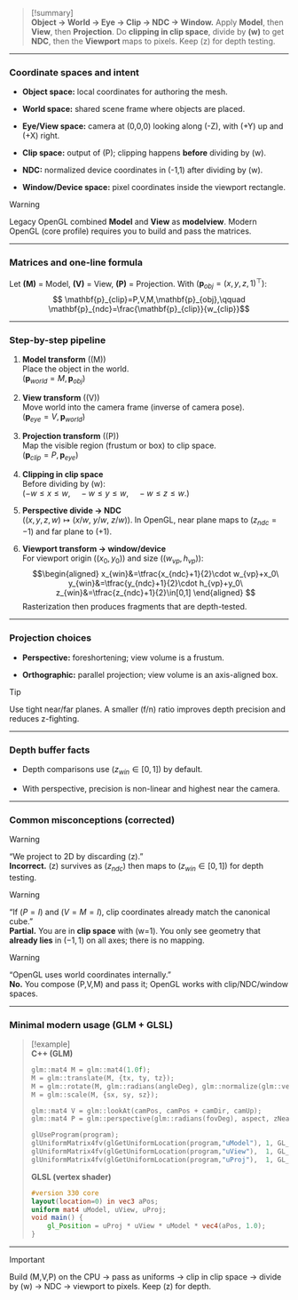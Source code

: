 
> [!summary]  
> **Object → World → Eye → Clip → NDC → Window.** Apply **Model**, then **View**, then **Projection**. Do **clipping in clip space**, divide by **(w)** to get **NDC**, then the **Viewport** maps to pixels. Keep (z) for depth testing.

---

### Coordinate spaces and intent

- **Object space:** local coordinates for authoring the mesh.
    
- **World space:** shared scene frame where objects are placed.
    
- **Eye/View space:** camera at (0,0,0) looking along (-Z), with (+Y) up and (+X) right.
    
- **Clip space:** output of (P); clipping happens **before** dividing by (w).
    
- **NDC:** normalized device coordinates in (-1,1) after dividing by (w).
    
- **Window/Device space:** pixel coordinates inside the viewport rectangle.
    

> [!warning]  
> Legacy OpenGL combined **Model** and **View** as **modelview**. Modern OpenGL (core profile) requires you to build and pass the matrices.

---

### Matrices and one-line formula

Let **(M)** = Model, **(V)** = View, **(P)** = Projection. With $(\mathbf{p}_{obj}=(x,y,z,1)^\top)$:  
$$ 
\mathbf{p}_{clip}=P,V,M,\mathbf{p}_{obj},\qquad  
\mathbf{p}_{ndc}=\frac{\mathbf{p}_{clip}}{w_{clip}}$$

---

### Step-by-step pipeline

1. **Model transform** ((M))  
    Place the object in the world.  
    $(\mathbf{p}_{world}=M,\mathbf{p}_{obj})$
    
2. **View transform** ((V))  
    Move world into the camera frame (inverse of camera pose).  
    $(\mathbf{p}_{eye}=V,\mathbf{p}_{world})$
    
3. **Projection transform** ((P))  
    Map the visible region (frustum or box) to clip space.  
    $(\mathbf{p}_{clip}=P,\mathbf{p}_{eye})$
    
4. **Clipping in clip space**  
    Before dividing by (w):  
    $(-w \le x \le w,\quad -w \le y \le w,\quad -w \le z \le w.)$
    
5. **Perspective divide → NDC**  
    $((x,y,z,w)\mapsto(x/w,\ y/w,\ z/w))$.
    In OpenGL, near plane maps to $(z_{ndc}=-1)$ and far plane to $(+1)$.
    
6. **Viewport transform → window/device**  
    For viewport origin $((x_0,y_0))$ and size $((w_{vp},h_{vp}))$:  
    $$\begin{aligned}  
    x_{win}&=\tfrac{x_{ndc}+1}{2}\cdot w_{vp}+x_0\  
    y_{win}&=\tfrac{y_{ndc}+1}{2}\cdot h_{vp}+y_0\  
    z_{win}&=\tfrac{z_{ndc}+1}{2}\in[0,1]  
    \end{aligned}  
    $$ 
    Rasterization then produces fragments that are depth-tested.
    

---

### Projection choices

- **Perspective:** foreshortening; view volume is a frustum.
    
- **Orthographic:** parallel projection; view volume is an axis-aligned box.
    

> [!tip]  
> Use tight near/far planes. A smaller (f/n) ratio improves depth precision and reduces z-fighting.

---

### Depth buffer facts

- Depth comparisons use $(z_{win}\in[0,1])$ by default.
    
- With perspective, precision is non-linear and highest near the camera.
    

---

### Common misconceptions (corrected)

> [!warning]  
> “We project to 2D by discarding (z).”  
> **Incorrect.** (z) survives as $(z_{ndc})$ then maps to $(z_{win}\in[0,1])$ for depth testing.

> [!warning]  
> “If $(P=I)$ and $(V=M=I)$, clip coordinates already match the canonical cube.”  
> **Partial.** You are in **clip space** with (w=1). You only see geometry that **already lies** in $(-1,1)$ on all axes; there is no mapping.

> [!warning]  
> “OpenGL uses world coordinates internally.”  
> **No.** You compose (P,V,M) and pass it; OpenGL works with clip/NDC/window spaces.

---

### Minimal modern usage (GLM + GLSL)

> [!example]  
> **C++ (GLM)**
> 
> ```cpp
> glm::mat4 M = glm::mat4(1.0f);
> M = glm::translate(M, {tx, ty, tz});
> M = glm::rotate(M, glm::radians(angleDeg), glm::normalize(glm::vec3(ax, ay, az)));
> M = glm::scale(M, {sx, sy, sz});
> 
> glm::mat4 V = glm::lookAt(camPos, camPos + camDir, camUp);
> glm::mat4 P = glm::perspective(glm::radians(fovDeg), aspect, zNear, zFar);
> 
> glUseProgram(program);
> glUniformMatrix4fv(glGetUniformLocation(program,"uModel"), 1, GL_FALSE, glm::value_ptr(M));
> glUniformMatrix4fv(glGetUniformLocation(program,"uView"),  1, GL_FALSE, glm::value_ptr(V));
> glUniformMatrix4fv(glGetUniformLocation(program,"uProj"),  1, GL_FALSE, glm::value_ptr(P));
> ```
> 
> **GLSL (vertex shader)**
> 
> ```glsl
> #version 330 core
> layout(location=0) in vec3 aPos;
> uniform mat4 uModel, uView, uProj;
> void main() {
>     gl_Position = uProj * uView * uModel * vec4(aPos, 1.0);
> }
> ```

---

> [!important]  
> Build (M,V,P) on the CPU → pass as uniforms → clip in clip space → divide by (w) → NDC → viewport to pixels. Keep (z) for depth.